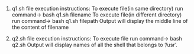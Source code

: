 1) q1.sh file execution instructions:
   To execute file(in same directory) run command-> bash q1.sh filename
   To execute file(in different directory) run command-> bash q1.sh filepath
   Output will display the middle line of the content of filename
   
2) q2.sh file execution instructions:
   To execute file run command-> bash q2.sh
   Output will display names of all the shell that belongs to ‘/usr’.
